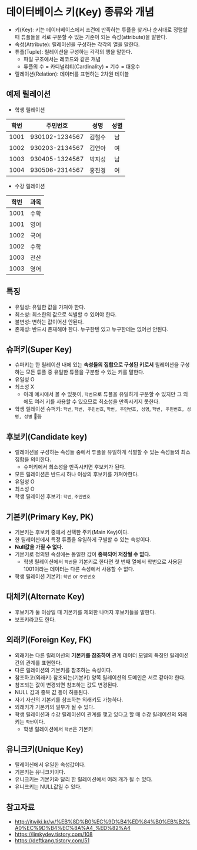 # 데이터베이스 키(Key) 종류와 개념
- 키(Key): 키는 데이터베이스에서 조건에 만족하는 튜플을 찾거나 순서대로 정렬할 때 튜플들을 서로 구분할 수 있는 기준이 되는 속성(attribute)을 말한다.
- 속성(Attribute): 릴레이션을 구성하는 각각의 열을 말한다.
- 튜플(Tuple): 릴레이션을 구성하는 각각의 행을 말한다.
  - 파일 구조에서는 레코드와 같은 개념
  - 튜플의 수 = 카디널리티(Cardinality) = 기수 = 대응수
- 릴레이션(Relation): 데이터를 표현하는 2차원 테이블


## 예제 릴레이션
- 학생 릴레이션

| 학번 | 주민번호 | 성명 | 성별 |
|:----:|:--------------:|:------:|:----:|
| 1001 | 930102-1234567 | 김철수 | 남 |
| 1002 | 930203-2134567 | 김연아 | 여 |
| 1003 | 930405-1324567 | 박지성 | 남 |
| 1004 | 930506-2314567 | 홍진경 | 여 |

- 수강 릴레이션

| 학번 | 과목 |
|------|------|
| 1001 | 수학 |
| 1001 | 영어 |
| 1002 | 국어 |
| 1002 | 수학 |
| 1003 | 전산 |
| 1003 | 영어 |


## 특징
- 유일성: 유일한 값을 가져야 한다.
- 최소성: 최소한의 값으로 식별할 수 있어야 한다.
- 불변성: 변하는 값이어선 안된다.
- 존재성: 반드시 존재해야 한다. 누구한텐 있고 누구한테는 없어선 안된다.


## 슈퍼키(Super Key)
- 슈퍼키는 한 릴레이션 내에 있는 **속성들의 집합으로 구성된 키로서** 릴레이션을 구성하는 모든 튜플 중 유일한 튜플을 구분할 수 있는 키를 말한다.
- 유일성 O
- 최소성 X
  - 아래 예시에서 볼 수 있듯이, `학번`으로 튜플을 유일하게 구분할 수 있지만 그 외에도 여러 키를 사용할 수 있으므로 최소성을 만족시키지 못한다.
- 학생 릴레이션 슈퍼키: `학번`, `학번, 주민번호`, `학번, 주민번호, 성명`, `학번, 주민번호, 성명, 성별` 등


## 후보키(Candidate key)
- 릴레이션을 구성하는 속성들 중에서 튜플을 유일하게 식별할 수 있는 속성들의 최소집합을 의미한다.
  - 슈퍼키에서 최소성을 만족시키면 후보키가 된다.
- 모든 릴레이션은 반드시 하나 이상의 후보키를 가져야한다.
- 유일성 O
- 최소성 O
- 학생 릴레이션 후보키: `학번`, `주민번호`


## 기본키(Primary Key, PK)
- 기본키는 후보키 중에서 선택한 주키(Main Key)이다.
- 한 릴레이션에서 특정 튜플을 유일하게 구별할 수 있는 속성이다.
- **Null값을 가질 수 없다.**
- 기본키로 정의된 속성에는 동일한 값이 **중복되어 저장될 수 없다.**
  - 학생 릴레이션에서 `학번`을 기본키로 한다면 첫 번째 열에서 학번으로 사용된 1001이라는 데이터는 다른 속성에서 사용할 수 없다.
- 학생 릴레이션 기본키: `학번` or `주민번호`


## 대체키(Alternate Key)
- 후보키가 둘 이상일 때 기본키를 제외한 나머지 후보키들을 말한다.
- 보조키라고도 한다.


## 외래키(Foreign Key, FK)
- 외래키는 다른 릴레이션의 **기본키를 참조하여** 관계 데이터 모델의 특징인 릴레이션 간의 관계를 표현한다.
- 다른 릴레이션의 기본키를 참조하는 속성이다.
- 참조하고(외래키) 참조되는(기본키) 양쪽 릴레이션의 도메인은 서로 같아야 한다.
- 참조되는 값이 변경되면 참조하는 값도 변경된다.
- NULL 값과 중복 값 등이 허용된다.
- 자기 자신의 기본키를 참조하는 외래키도 가능하다.
- 외래키가 기본키의 일부가 될 수 있다.
- 학생 릴레이션과 수강 릴레이션이 관계를 맺고 있다고 할 때 수강 릴레이션의 외래키는 `학번`이다.
  - 학생 릴레이션에서 `학번`은 기본키


## 유니크키(Unique Key)
- 릴레이션에서 유일한 속성값이다.
- 기본키는 유니크키이다.
- 유니크키는 기본키와 달리 한 릴레이션에서 여러 개가 될 수 있다.
- 유니크키는 NULL값일 수 있다.


## 참고자료
- <http://itwiki.kr/w/%EB%8D%B0%EC%9D%B4%ED%84%B0%EB%B2%A0%EC%9D%B4%EC%8A%A4_%ED%82%A4>
- <https://limkydev.tistory.com/108>
- <https://deftkang.tistory.com/51>
